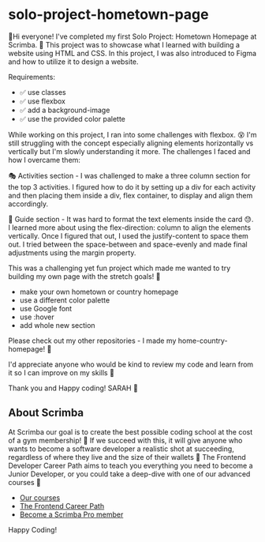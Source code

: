# solo-project-hometown-page

👋Hi everyone! I've completed my first Solo Project: Hometown Homepage at Scrimba. 🎉 This project was to showcase what I learned with building a website using HTML and CSS. 
In this project, I was also introduced to Figma and how to utilize it to design a website.

Requirements:
<ul>
  <li>✅ use classes</li>
  <li>✅ use flexbox</li>
  <li>✅ add a background-image</li>
  <li>✅ use the provided color palette</li>
</ul>

While working on this project, I ran into some challenges with flexbox. 😵 I'm still struggling with the concept especially aligning elements horizontally vs vertically but I'm slowly understanding it more. The challenges I faced and how I overcame them:

🎭 Activities section - I was challenged to make a three column section for the top 3 activities. I figured how to do it by setting up a div for each activity and then placing them inside a div, flex container, to display and align them accordingly.

🧑 Guide section - It was hard to format the text elements inside the card 😓. I learned more about using the flex-direction: column to align the elements vertically. Once I figured that out, I used the justify-content to space them out. I tried between the space-between and space-evenly and made final adjustments using the margin property.

This was a challenging yet fun project which made me wanted to try building my own page with the stretch goals! 🙌 
<ul>
  <li>make your own hometown or country homepage</li>
  <li>use a different color palette</li>
  <li>use Google font</li>
  <li>use :hover</li>
  <li>add whole new section</li>
</ul>

Please check out my other repositories - I made my home-country-homepage! 🔗

I'd appreciate anyone who would be kind to review my code and learn from it so I can improve on my skills 🙏

Thank you and Happy coding! SARAH 🍵


## About Scrimba

At Scrimba our goal is to create the best possible coding school at the cost of a gym membership! 💜
If we succeed with this, it will give anyone who wants to become a software developer a realistic shot at succeeding, regardless of where they live and the size of their wallets 🎉
The Frontend Developer Career Path aims to teach you everything you need to become a Junior Developer, or you could take a deep-dive with one of our advanced courses 🚀

- [Our courses](https://scrimba.com/allcourses)
- [The Frontend Career Path](https://scrimba.com/learn/frontend)
- [Become a Scrimba Pro member](https://scrimba.com/pricing)

Happy Coding!
